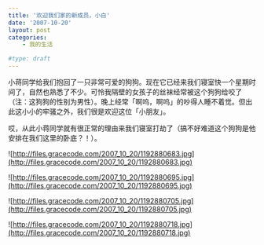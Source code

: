 ```yaml
---
title: '欢迎我们家的新成员，小白'
date: '2007-10-20'
layout: post
categories:
    - 我的生活

#type: draft
---
```


小蒋同学给我们抱回了一只非常可爱的狗狗。现在它已经来我们寝室快一个星期时间了，自然也熟悉了不少。可怜我隔壁的女孩子的丝袜经常被这个狗狗给咬了（注：这狗狗的性别为男性）。晚上经常「啊呜，啊呜」的吵得人睡不着觉。但出此这小小的牢骚之外，我们很是欢迎这位「小朋友」。

哎，从此小蒋同学就有很正常的理由来我们寝室打劫了（搞不好难道这个狗狗是他安排在我们这里的卧底？！）。

![http://files.gracecode.com/2007_10_20/1192880683.jpg](http://files.gracecode.com/2007_10_20/1192880683.jpg)

![http://files.gracecode.com/2007_10_20/1192880695.jpg](http://files.gracecode.com/2007_10_20/1192880695.jpg)

![http://files.gracecode.com/2007_10_20/1192880705.jpg](http://files.gracecode.com/2007_10_20/1192880705.jpg)

![http://files.gracecode.com/2007_10_20/1192880718.jpg](http://files.gracecode.com/2007_10_20/1192880718.jpg)
